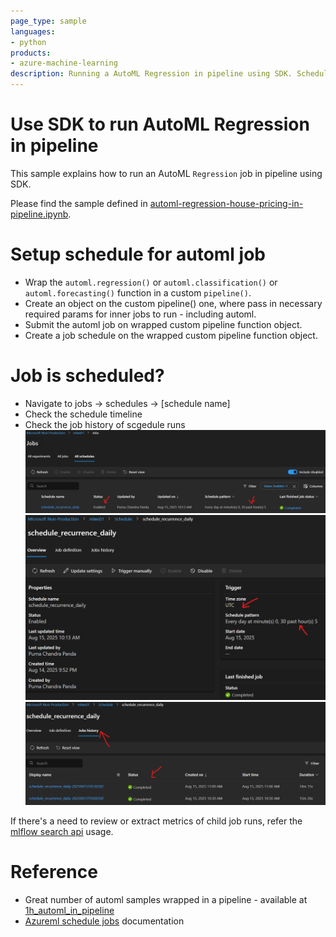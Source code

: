 ```yaml
---
page_type: sample
languages:
- python
products:
- azure-machine-learning
description: Running a AutoML Regression in pipeline using SDK. Schedule it.
---
```


# Use SDK to run AutoML Regression in pipeline
This sample explains how to run an AutoML `Regression` job in pipeline using SDK.

Please find the sample defined in [automl-regression-house-pricing-in-pipeline.ipynb](automl-regression-house-pricing-in-pipeline.ipynb).

# Setup schedule for automl job
- Wrap the `automl.regression()` or `automl.classification()` or `automl.forecasting()` function in a custom `pipeline()`.
- Create an object on the custom pipeline() one, where pass in necessary required params for inner jobs to run - including automl.
- Submit the automl job on wrapped custom pipeline function object.
- Create a job schedule on the wrapped custom pipeline function object.

# Job is scheduled?
- Navigate to jobs -> schedules -> [schedule name]
- Check the schedule timeline
- Check the job history of scgedule runs
![](.media/job-schedule1.png)
![](.media/job-schedule2.png)
![](.media/job-schedule3.png)

If there's a need to review or extract metrics of child job runs, refer the [mlflow search api](./job-metrics/) usage.

# Reference
- Great number of automl samples wrapped in a pipeline - available at [1h_automl_in_pipeline](https://github.com/Azure/azureml-examples/tree/main/sdk/python/jobs/pipelines/1h_automl_in_pipeline)
- [Azureml schedule jobs](https://learn.microsoft.com/en-us/azure/machine-learning/how-to-schedule-pipeline-job?view=azureml-api-2&tabs=python#create-a-schedule) documentation
